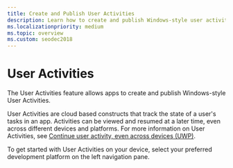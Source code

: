 ```yaml
---
title: Create and Publish User Activities
description: Learn how to create and publish Windows-style user activities. User Activities are cloud-based constructs that track the state of a user's tasks in an app.
ms.localizationpriority: medium
ms.topic: overview
ms.custom: seodec2018
---
```


# User Activities

The User Activities feature allows apps to create and publish Windows-style User Activities.

User Activities are cloud based constructs that track the state of a user's tasks in an app. Activities can be viewed and resumed at a later time, even across different devices and platforms. For more information on User Activities, see [Continue user activity, even across devices (UWP)](/windows/uwp/launch-resume/useractivities).

To get started with User Activities on your device, select your preferred development platform on the left navigation pane.